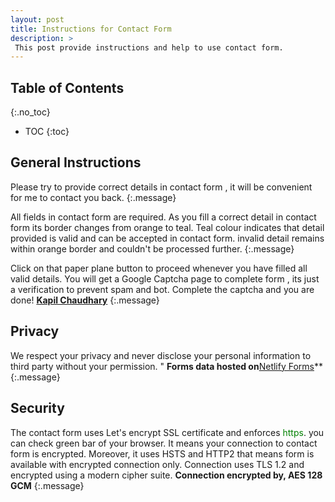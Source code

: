 ```yaml
---
layout: post
title: Instructions for Contact Form
description: >
 This post provide instructions and help to use contact form.
---
```

## Table of Contents
{:.no_toc}
- TOC
{:toc}

## General Instructions

Please try to provide correct details in contact form , it will be convenient for me to contact you back.
{:.message}

All fields in contact form are required. As you fill a correct detail in contact form its border changes from orange to teal. Teal colour indicates that detail provided is valid and can be accepted in contact form. invalid detail remains within orange border and couldn't be processed further.
{:.message}


Click on that paper plane button to proceed whenever you have filled all valid details. You will get a Google Captcha page to complete form , its just a verification to prevent spam and bot. Complete the captcha and you are done!
**[Kapil Chaudhary](/about)**
{:.message}

## Privacy

We respect your privacy and never disclose your personal information to third party without your permission. "
**Forms data hosted on**[Netlify Forms](//netlify.com/privacy)**
{:.message}

## Security

The contact form uses Let's encrypt SSL certificate and enforces <span style="color:green">https</span>. you can check green bar of your browser. It means your connection to contact form is encrypted. Moreover, it uses HSTS and HTTP2 that means form is available with encrypted connection only. Connection uses TLS 1.2 and encrypted using a modern cipher suite.
**Connection encrypted by, AES 128 GCM**
{:.message}
